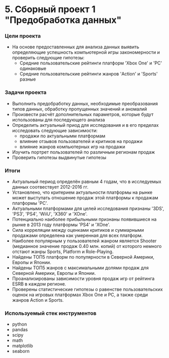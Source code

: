 # 5. Сборный проект 1 "Предобработка данных"

### Цели проекта

- На основе предоставленных для анализа данных выявить определяющие успешность компьютерной игры закономерности и проверить следующие гипотезы:
	- Средние пользовательские рейтинги платформ 'Xbox One' и 'PC' одинаковые  
	- Средние пользовательские рейтинги жанров 'Action' и 'Sports' разные  

### Задачи проекта

- Выполнить предобработку данных, необходимые преобразования типов данных, обработку пропущенных значений и аномалий  
- Произвести расчёт дополнительных параметров, которые будут использованы для последующего анализа  
- Определить актуальный приод для исследования и в его пределах исследовать следующие зависимости:
	- продажи по актуальнымм платформам  
	- влияние отзывов пользователей и критиков на продажи  
	- влияние жанров компьютерных игр на продажи  
- Изучить портрет пользователей по различным регионам продаж  
- Проверить гипотезы выдвинутые гипотезы    

### Итоги

- Актуальный период определён равным 4 годам, что в исследуемых данных соотвествует 2012-2016 гг.  
- Установлено, что критерием актуальности платформы на рынке может выступать отношение продаж этой платформы к продажам платформы 'PC'.
- Aктуальными платформами для целей исследования признаны '3DS', 'PS3', 'PS4', 'WiiU', 'X360' и 'XOne'.  
- Потенциально наиболее прибыльными признаны появившиеся на рынке в 2013 году платформы 'PS4' и 'XOne'.  
- Сила корреляции между оценками критиков и суммарными продажами определена как умеренная для всех платформ.
- Наиболее популярным у пользователей жанром является Shooter (медианное значение продаж 0.40 млн. копий) от которого немного отстают жанры Sports, Platform и Role-Playing. 
- Найдены ТОП5 платформ по популярности в Северной Америки, Европы и Японии.   
- Найдены ТОП5 жанров с максимальными долями продаж для Северной Америки, Европы и Японии.  
- Проанализированы зависимости уровня продаж игр от рейтинга ESRB в каждом регионе.
- Проверены статистические гипотезы о равенстве пользовательских оценок на игровых платформах Xbox One и PC, а также среди жанров Action и Sports.

### Используемый стек инструментов

- python
- pandas
- scipy
- math
- matplotlib
- seaborn